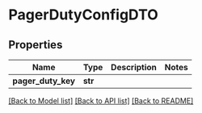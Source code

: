 # PagerDutyConfigDTO

## Properties
Name | Type | Description | Notes
------------ | ------------- | ------------- | -------------
**pager_duty_key** | **str** |  | 

[[Back to Model list]](../README.md#documentation-for-models) [[Back to API list]](../README.md#documentation-for-api-endpoints) [[Back to README]](../README.md)

